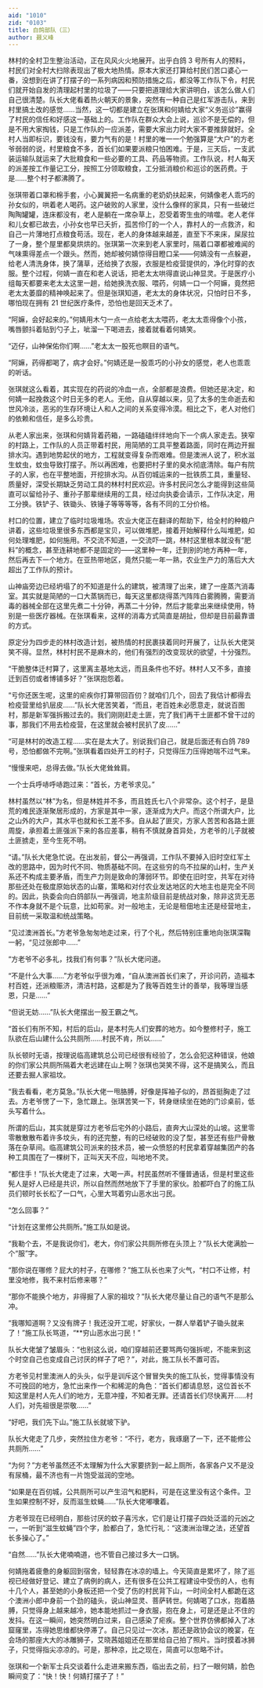 ```yaml
---
aid: "1010"
zid: "0103"
title: 白鸽部队（三）
author: 聂义峰
---
```


林村的全村卫生整治活动，正在风风火火地展开。出乎白鸽 3 号所有人的预料，村民们对全村大扫除表现出了极大地热情。原本大家还打算给村民们苦口婆心一番，没想到在讲了打摆子的一系列病因和预防措施之后，都没等工作队下令，村民们就开始自发的清理起村里的垃圾了——只要把道理给大家讲明白，该怎么做人们自己很清楚。队长大佬看着热火朝天的景象，突然有一种自己是红军游击队，来到村里搞土改的感觉……当然，这一切都是建立在张琪和何婧给大家“义务巡诊”赢得了村民的信任和好感这一基础上的。工作队在群众大会上说，巡诊不是无偿的，但是不用大家掏钱，只是工作队的一应派差，需要大家出力时大家不要推辞就好。全村人当即标识，要钱没有，要力气有的是！村里的唯一一个勉强算是“大户”的方老爷弱弱的说，村里粮食不多，首长们如果要派粮只怕困难。于是，三天后，一支武装运输队就运来了大批粮食和一些必要的工具、药品等物资。工作队说，村人每天的派差按工作量记工分，按照工分领取粮食，工分抵消粮价和巡诊的医药费。于是……整个村子都沸腾了。

张琪带着口罩和棉手套，小心翼翼把一名病重的老奶奶扶起来，何婧像老人乖巧的孙女似的，哄着老人喝药。这户破败的人家里，没什么像样的家具，只有一些破烂陶陶罐罐，连床都没有，老人是躺在一席杂草上，忍受着寄生虫的啃噬。老人老伴和儿女都已故去，小孙女也早已夭折，孤苦伶仃的一个人，靠村人的一点救济，和自己一片薄地打点粮食苟活。现在，老人的身体越来越差，直至下不来床，屎尿拉了一身，整个屋里都臭烘烘的。张琪第一次来到老人家里时，隔着口罩都被难闻的气味熏得差点一个跟头。然而，她却被何婧惊得目瞪口呆——何婧没有一点躲避，给老人清洗身体，换了蒲草，还给换了衣服，衣服是检疫营提供的，净化时穿的衣服。整个过程，何婧一直在和老人说话，把老太太哄得直说山神显灵。于是医疗小组每天都要来老太太这里一趟，给她换洗衣服、喂药，何婧一口一个阿嫲，竟然把老太太萎靡的精神唤起来了。但是张琪知道，老太太的身体状况，只怕时日不多，哪怕现在拥有 21 世纪医疗条件，恐怕也是回天乏术了。

“阿嫲，会好起来的。”何婧用木勺一点一点给老太太喂药，老太太乖得像个小孩，嘴唇颤抖着贴到勺子上，呲溜一下喝进去，接着就看着何婧笑。

“迈仔，山神保佑你们啊……”老太太一股死也瞑目的语气。

“阿嫲，药得都喝了，病才会好。”何婧还是一股乖巧的小孙女的感觉，老人也乖乖的听话。

张琪就这么看着，其实现在的药说的冷血一点，全部都是浪费。但她还是决定，和何婧一起挽救这个时日无多的老人。无他，自从穿越以来，见了太多的生命逝去和世风冷淡，恶劣的生存环境让人和人之间的关系变得冷漠。相比之下，老人对他们的依赖和信任，是多么珍贵。

从老人家出来，张琪和何婧背着药箱，一路磕磕绊绊地向下一个病人家走去。狭窄的村路上，工作队的人员正带着村民，用简陋的工具平整着路面，同时在两边开掘排水沟。遇到地势起伏的地方，工程就变得复杂而艰难。但是澳洲人说了，积水滋生蚊虫，蚊虫导致打摆子。所以再困难，也要把村子里的臭水彻底清除。每户有院子的人家，也在平整地面，开挖排水沟。从百仞城运来的一批铁质工具，重量轻、质量好，深受长期缺乏劳动工具的林村村民欢迎。许多村民问怎么才能得到这些简直可以留给孙子、重孙子那辈继续用的工具，经过向执委会请示，工作队决定，用工分换。铁铲子、铁锄头、铁锤子等等等等，各有不同的工分价格。

村口的位置，建立了临时垃圾堆场。农业大佬正在翻译的帮助下，给全村的种粮户讲着，这些垃圾里很多东西都是宝贝，可以做堆肥，接着开始解释什么叫堆肥，如何处理堆肥，如何施用。不交流不知道，一交流吓一跳，林村这里根本就没有“肥料”的概念，甚至连耕地都不是固定的——这里种一年，迁到别的地方再种一年，然后再去下一个地方。在亚热带地区，竟然只能一年一熟，农业生产力的落后大大超出了工作队的预计。

山神庙旁边已经坍塌了的不知道是什么的建筑，被清理了出来，建了一座蒸汽消毒室。其实就是简陋的一口大蒸锅而已，每天这里都烧得蒸汽阵阵白雾腾腾，需要消毒的器械全部在这里先煮二十分钟，再蒸二十分钟，然后才能拿出来继续使用，特别是一些医疗器械。在张琪看来，这样的消毒方式简直是胡扯，但却是目前最靠谱的方式。

原定分为四步走的林村改造计划，被热情的村民裹挟着同时开展了，让队长大佬哭笑不得。显然，林村村民不是麻木的，他们有强烈的改变现状的欲望，十分强烈。

“干脆整体迁村算了，这里离主基地太远，而且条件也不好。林村人又不多，直接迁到百仞或者博铺多好？”张琪抱怨着。

“亏你还医生呢，这里的疟疾你打算带回百仞？就咱们几个，回去了我估计都得去检疫营里给扒层皮……”队长大佬苦笑着，“而且，老百姓未必愿意走，就说百图村，那是新军强拆搬过去的。我们刚刚赶走土匪，完了我们再干土匪都不曾干过的事，那我们不用去检疫营，在这里就会被村民扒了皮……”

“可是林村的改造工程……实在是太大了。别说我们自己，就是后面还有白鸽 789 号，恐怕都做不完啊。”张琪看着四处开工的村子，只觉得压力压得她喘不过气来。

“慢慢来吧，总得去做。”队长大佬耸耸肩。

一个士兵呼哧呼哧跑过来：“首长，方老爷求见。”

林村虽然以“林”为名，但是林姓并不多，而且姓氏七八个非常杂。这个村子，是垦荒的难民逐渐聚居形成的，方家是其中一家，逐渐成为大户。而这个所谓大户，比之山外的大户，其水平也就和长工差不多。自从起了匪灾，方家人苦苦和各路土匪周旋，承担着土匪强派下来的各应差事，稍有不慎就身首异处，方老爷的儿子就被土匪掳走，至今生死不明。

“请。”队长大佬急忙说。在出发前，督公一再强调，工作队不要掉入旧时空红军土改的思路中，因为时代不同、物质基础不同。在这些穷的鸟不拉屎的山村，生产关系还不构成主要矛盾，而生产力则是致命的薄弱环节。即使在旧时空，共军在对待那些还处在极度原始状态的山寨，策略和对付农业发达地区的大地主也是完全不同的。因此，执委会向白鸽部队一再强调，地主阶级目前是统战对象，除非这货无恶不作本身就不是个玩意，比如苟家。对一般地主，无论是租佃地主还是经营地主，目前统一采取温和统战策略。

“见过澳洲首长。”方老爷急匆匆地走过来，行了个礼，然后特别庄重地向张琪深鞠一躬，“见过张郎中……”

“方老爷不必多礼，找我们有何事？”队长大佬问道。

“不是什么大事……”方老爷似乎很为难，“自从澳洲首长们来了，开诊问药，造福本村百姓，还派粮赈济，清洁村路，这都是为了我等百姓生计的善举，我等理当感恩，只是……”

“但说无妨……”队长大佬摆出一股王霸之气。

“首长们有所不知，村后的后山，是本村先人们安葬的地方。如今整修村子，施工队欲在后山建什么公共厕所……村民不肯，所以……”

队长顿时无语，按理说临高建筑总公司已经很有经验了，怎么会犯这种错误，他娘的你们家公共厕所隔着大老远建在山上啊？张琪也哭笑不得，这不是搞笑么，而且还要去掘人家祖坟。

“我去看看，老方莫急。”队长大佬一甩胳膊，好像是挥袖子似的，昂首挺胸走了过去。方老爷愣了一下，急忙跟上。张琪苦笑一下，转身继续坐在她的门诊桌前，低头写着什么。

所谓的后山，其实就是穿过方老爷后宅外的小路后，直奔大山深处的山坡。这里零零散散散布着许多坟头，有的还完整，有的已经破败的没了型，甚至还有些尸骨散落在杂草间。临高建筑公司派来的技术员，被一众愤怒的村民拿着穿越集团产的各种工具围在了一棵树下，正叫天天不应，叫地地不灵。

“都住手！”队长大佬走了过来，大喝一声。村民虽然听不懂普通话，但是村里这些髡人是好人已经是共识，所以自然而然地放下了手里的家伙。脸都吓白了的施工队员们顿时长长松了一口气，心里大骂着穷山恶水出刁民。

“怎么回事？”

“计划在这里修公共厕所。”施工队如是说。

“我勒个去，不是我说你们，老大，你们家公共厕所修在头顶上？”队长大佬满脸一个“服”字。

“那你说在哪修？屁大的村子，在哪修？”施工队长也来了火气，“村口不让修，村里没地修，我不来村后修来哪？”

“那你不能换个地方，非得掘了人家的祖坟？”队长大佬尽量让自己的语气不是那么冲。

“我哪知道啊？又没有牌子！我还没开工呢，好家伙，一群人举着铲子锄头就来了！”施工队长骂道，“\*\*穷山恶水出刁民！”

队长大佬皱了皱眉头：“也别这么说，咱们穿越前还要骂两句强拆呢，不能来到这个时空自己也变成自己讨厌的样子了吧？”，对此，施工队长不置可否。

方老爷见村里澳洲人的头头，似乎是训斥这个冒冒失失的施工队长，觉得事情没有不可挽回的地方，急忙出来作一个和稀泥的角色：“首长们都请息怒，这位首长不知这里是村人先人们的地方，无意冲撞，不知者无罪。还请首长们尽快离开……村人们，对先祖很是崇敬……”

“好吧，我们先下山。”施工队长就坡下驴。

队长大佬走了几步，突然拉住方老爷：“不行，老方，我琢磨了一下，还不能修公共厕所……”

“为何？”方老爷虽然还不太理解为什么大家要挤到一起上厕所，各家各户又不是没有尿桶，最不济也有一片饱受滋润的空地。

“如果是在百仞城，公共厕所可以产生沼气和肥料，可是在这里没有这个条件。卫生如果控制不好，反而滋生蚊蝇……”队长大佬嘟囔着。

方老爷现在已经明白，那些讨厌的蚊子喜污水，它们是让打摆子四处泛滥的元凶之一，一听到“滋生蚊蝇”四个字，脸都白了，急忙行礼：“这澳洲治理之法，还望首长多操心了。”

“自然……”队长大佬喃喃道，也不管自己接过多大一口锅。

何婧拖着疲惫的身躯回到宿舍，轻轻靠在冰凉的墙上。今天简直是累坏了，除了巡视已经做好登记、建立了病例的病人，还有很多在公共工程建设中受伤的人，也有十几个人，甚至她的小身板还把一个受了伤的村民背下山，一时间全村人都跪在这个澳洲小郎中身前一个劲的磕头，说山神显灵、菩萨转世。何婧喝了口水，抱着胳膊，只觉得身上越来越冷，她本能地抓过一身衣服，抱在身上，可是还是止不住的发抖。在这一瞬间，她突然明白过来，自己感染了疟疾。整个世界仿佛都掉入了冰窟窿里，冻得她思维都快停滞了。自己只见过一次冰，那还是政协会议的晚宴，在会场的那座大大的冰雕狮子，艾晓茜姐姐还在那里给自己拍了照片。当时摸着冰狮子，只觉得指尖凉凉的。可是，那种凉，比之现在，简直可以忽略不计。

张琪和一个新军士兵交谈着什么走进来搬东西，临出去之前，扫了一眼何婧，脸色瞬间变了：“快！快！何婧打摆子了！”
